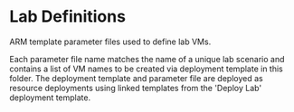 # Lab Definitions
ARM template parameter files used to define lab VMs.

Each parameter file name matches the name of a unique lab scenario and contains a list of VM names to be created via deployment template in this folder. The deployment template and parameter file are deployed as resource deployments using linked templates from the 'Deploy Lab' deployment template.
